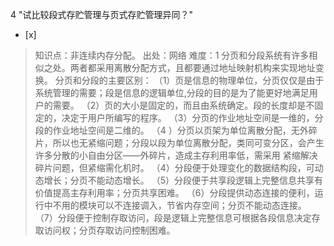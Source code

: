4
"试比较段式存贮管理与页式存贮管理异同？"
- [x]  

> 知识点：非连续内存分配。
> 出处：网络
> 难度：1
> 分页和分段系统有许多相似之处。两者都采用离散分配方式，且都要通过地址映射机构来实现地址变换。 分页和分段的主要区别：
> （1）页是信息的物理单位，分页仅仅是由于系统管理的需要；段是信息的逻辑单位,分段的目的是为了能更好地满足用户的需要。
> （2）页的大小是固定的，而且由系统确定。段的长度却是不固定的，决定于用户所编写的程序。 （3）分页的作业地址空间是一维的，分段的作业地址空间是二维的。 （4
> ）分页以页架为单位离散分配，无外碎片，所以也无紧缩问题；分段以段为单位离散分配，类同可变分区，会产生许多分散的小自由分区――外碎片，造成主存利用率低，需采用
> 紧缩解决碎片问题，但紧缩需化机时。 （4）分段便于处理变化的数据结构段，可动态增长；分页不能动态增长。
> （5）分段便于共享段逻辑上完整信息共享有价值提高主存利用率；分页共享困难。
> （6）分段提供动态连接的便利，运行中不用的模块可以不连接调入，节省内存空间；分页不能动态连接。
> （7）分段便于控制存取访问，段是逻辑上完整信息可根据各段信息决定存取访问权；分页存取访问控制困难。
